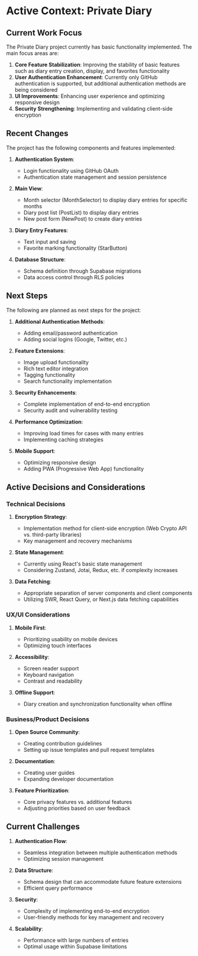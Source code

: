 # Active Context: Private Diary

## Current Work Focus
The Private Diary project currently has basic functionality implemented. The main focus areas are:

1. **Core Feature Stabilization**: Improving the stability of basic features such as diary entry creation, display, and favorites functionality
2. **User Authentication Enhancement**: Currently only GitHub authentication is supported, but additional authentication methods are being considered
3. **UI Improvements**: Enhancing user experience and optimizing responsive design
4. **Security Strengthening**: Implementing and validating client-side encryption

## Recent Changes
The project has the following components and features implemented:

1. **Authentication System**:
   - Login functionality using GitHub OAuth
   - Authentication state management and session persistence

2. **Main View**:
   - Month selector (MonthSelector) to display diary entries for specific months
   - Diary post list (PostList) to display diary entries
   - New post form (NewPost) to create diary entries

3. **Diary Entry Features**:
   - Text input and saving
   - Favorite marking functionality (StarButton)

4. **Database Structure**:
   - Schema definition through Supabase migrations
   - Data access control through RLS policies

## Next Steps
The following are planned as next steps for the project:

1. **Additional Authentication Methods**:
   - Adding email/password authentication
   - Adding social logins (Google, Twitter, etc.)

2. **Feature Extensions**:
   - Image upload functionality
   - Rich text editor integration
   - Tagging functionality
   - Search functionality implementation

3. **Security Enhancements**:
   - Complete implementation of end-to-end encryption
   - Security audit and vulnerability testing

4. **Performance Optimization**:
   - Improving load times for cases with many entries
   - Implementing caching strategies

5. **Mobile Support**:
   - Optimizing responsive design
   - Adding PWA (Progressive Web App) functionality

## Active Decisions and Considerations

### Technical Decisions
1. **Encryption Strategy**:
   - Implementation method for client-side encryption (Web Crypto API vs. third-party libraries)
   - Key management and recovery mechanisms

2. **State Management**:
   - Currently using React's basic state management
   - Considering Zustand, Jotai, Redux, etc. if complexity increases

3. **Data Fetching**:
   - Appropriate separation of server components and client components
   - Utilizing SWR, React Query, or Next.js data fetching capabilities

### UX/UI Considerations
1. **Mobile First**:
   - Prioritizing usability on mobile devices
   - Optimizing touch interfaces

2. **Accessibility**:
   - Screen reader support
   - Keyboard navigation
   - Contrast and readability

3. **Offline Support**:
   - Diary creation and synchronization functionality when offline

### Business/Product Decisions
1. **Open Source Community**:
   - Creating contribution guidelines
   - Setting up issue templates and pull request templates

2. **Documentation**:
   - Creating user guides
   - Expanding developer documentation

3. **Feature Prioritization**:
   - Core privacy features vs. additional features
   - Adjusting priorities based on user feedback

## Current Challenges
1. **Authentication Flow**:
   - Seamless integration between multiple authentication methods
   - Optimizing session management

2. **Data Structure**:
   - Schema design that can accommodate future feature extensions
   - Efficient query performance

3. **Security**:
   - Complexity of implementing end-to-end encryption
   - User-friendly methods for key management and recovery

4. **Scalability**:
   - Performance with large numbers of entries
   - Optimal usage within Supabase limitations
